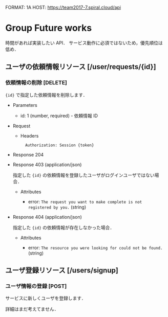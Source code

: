 FORMAT: 1A
HOST: https://team2017-7.spiral.cloud/api


# Group Future works

時間があれば実装したい API．
サービス動作に必須ではないため，優先順位は低め．


## ユーザの依頼情報リソース [/user/requests/{id}]

### 依頼情報の削除 [DELETE]

`{id}` で指定した依頼情報を削除します．

+ Parameters

    + id: 1 (number, required) - 依頼情報 ID

+ Request

    + Headers

            Authorization: Session {token}

+ Response 204

+ Response 403 (application/json)

    指定した `{id}` の依頼情報を登録したユーザがログインユーザではない場合．

    + Attributes

        + error: `The request you want to make complete is not registered by you.` (string)

+ Response 404 (application/json)

    指定した `{id}` の依頼情報が存在しなかった場合．

    + Attributes

        + error: `The resource you were looking for could not be found.` (string)


## ユーザ登録リソース [/users/signup]

### ユーザ情報の登録 [POST]

サービスに新しくユーザを登録します．

詳細はまだ考えてません．
